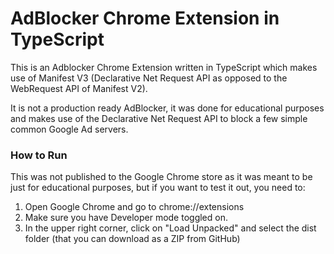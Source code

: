 # AdBlocker Chrome Extension in TypeScript

This is an Adblocker Chrome Extension written in TypeScript which makes use of Manifest V3 (Declarative Net Request API as opposed to the WebRequest API of Manifest V2).

It is not a production ready AdBlocker, it was done for educational purposes and makes use of the Declarative Net Request API to block a few simple common Google Ad servers.

### How to Run

This was not published to the Google Chrome store as it was meant to be just for educational purposes, but if you want to test it out, you need to:

1. Open Google Chrome and go to chrome://extensions
2. Make sure you have Developer mode toggled on.
3. In the upper right corner, click on "Load Unpacked" and select the dist folder (that you can download as a ZIP from GitHub)
